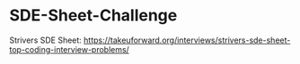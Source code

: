 # SDE-Sheet-Challenge
Strivers SDE Sheet: https://takeuforward.org/interviews/strivers-sde-sheet-top-coding-interview-problems/
